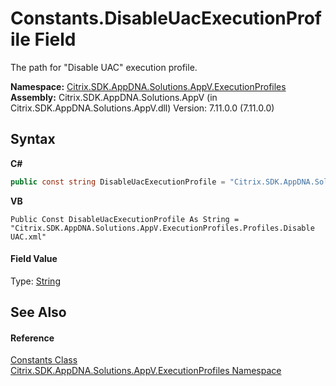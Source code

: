 # Constants.DisableUacExecutionProfile Field
 

The path for "Disable UAC" execution profile.

**Namespace:**&nbsp;<a href="1b1978a4-9a07-5603-1f1a-feb80ea045f9">Citrix.SDK.AppDNA.Solutions.AppV.ExecutionProfiles</a><br />**Assembly:**&nbsp;Citrix.SDK.AppDNA.Solutions.AppV (in Citrix.SDK.AppDNA.Solutions.AppV.dll) Version: 7.11.0.0 (7.11.0.0)

## Syntax

**C#**
```csharp
public const string DisableUacExecutionProfile = "Citrix.SDK.AppDNA.Solutions.AppV.ExecutionProfiles.Profiles.Disable UAC.xml"
```

**VB**
```vbnet
Public Const DisableUacExecutionProfile As String = "Citrix.SDK.AppDNA.Solutions.AppV.ExecutionProfiles.Profiles.Disable UAC.xml"
```


#### Field Value
Type: <a href="http://msdn2.microsoft.com/en-us/library/s1wwdcbf" target="_blank">String</a>

## See Also


#### Reference
<a href="288db640-7ec0-c011-cdcf-a6545dea5489">Constants Class</a><br /><a href="1b1978a4-9a07-5603-1f1a-feb80ea045f9">Citrix.SDK.AppDNA.Solutions.AppV.ExecutionProfiles Namespace</a><br />